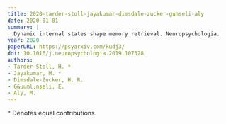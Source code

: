 ```yaml
---
title: 2020-tarder-stoll-jayakumar-dimsdale-zucker-gunseli-aly
date: 2020-01-01
summary: |
  Dynamic internal states shape memory retrieval. Neuropsychologia.
year: 2020
paperURL: https://psyarxiv.com/kudj3/
doi: 10.1016/j.neuropsychologia.2019.107328
authors:
- Tarder-Stoll, H. *
- Jayakumar, M. *
- Dimsdale-Zucker, H. R.
- G&uuml;nseli, E.
- Aly, M.
---
```


\* Denotes equal contributions.
